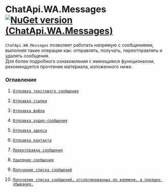 ﻿# ChatApi.WA.Messages [![NuGet version (ChatApi.WA.Messages)](https://img.shields.io/badge/NuGet%20version-1.0.1-success?style=for-the-badge&logo=appveyor)](https://www.nuget.org/packages/ChatApi.WA.Messages/)
`ChatApi.WA.Messages` позволяет работать напрямую с сообщениями, выполняя такие операции как: отправлять, получать, переотправлять и удалять сообщения. <br/>
Для более подробного ознакомления с имеющимся функционалом, рекомендуется прочтение материала, изложенного ниже.

### Оглавление

   1.  [`Отправка текстового сообщения`](Operations/SendTextMessage.md)
   2.  [`Отправка ссылки`](Operations/SendLinkMessage.md)
   3.  [`Отправка файла`](Operations/SendFileMessage.md)
   4.  [`Отправка аудио-сообщения`](Operations/SendVoiceMessage.md)
   5.  [`Отправка адреса`](Operations/SendAddressMessage.md)
   6.  [`Отправка контакта`](Operations/SendContactMessage.md)
   
   7.  [`Переотправка сообщения`](Operations/ForwardMessage.md)
   8.  [`Удаление сообщения`](Operations/DeleteMessage.md)
   
   9.  [`Получение списка сообщений`](Operations/GetMessage.md)
   10. [`Получение списка сообщений, отсортированных по времени, в порядке убывания.`](Operations/GetMessageHistory.md)
